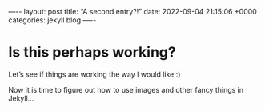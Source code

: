 —--
layout: post
title:  “A second entry?!”
date:   2022-09-04 21:15:06 +0000
categories: jekyll blog
—--

# Is this perhaps working? 
Let’s see if things are working the way I would like :) 

Now it is time to figure out how to use images and other fancy things in Jekyll... 
